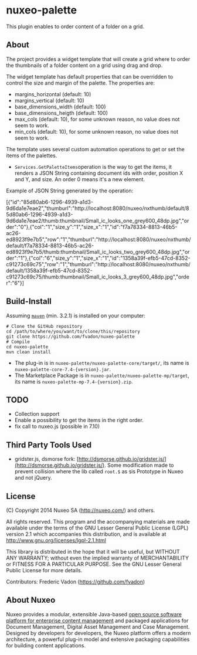 nuxeo-palette
===========================

This plugin enables to order content of a folder on a grid.
## About 
The project provides a widget template that will create a grid where to order the thumbnails of a folder content on a grid using drag and drop.

The widget template has default properties that can be overridden to control the size and margin of the palette. The properties are:

* margins_horizontal (default: 10)
* margins_vertical (default: 10) 
* base_dimensions_width (default: 100)
* base_dimensions_heigth (default: 100)
* max_cols (default: 10), for some unknown reason, no value does not seem to work.
* min_cols (default: 10), for some unknown reason, no value does not seem to work.

The template uses several custom automation operations to get or set the items of the palettes.

-  `Services.GetPaletteItems`operation is the way to get the items, it renders a JSON String containing  document ids with order, position X and Y, and size. An order 0 means it's a new element.

Example of JSON String generated by the operation:

[{"id":"85d80ab6-1296-4939-a1d3-9d6da1e7eae2","thumburl":"http://localhost:8080/nuxeo/nxthumb/default/85d80ab6-1296-4939-a1d3-9d6da1e7eae2/thumb:thumbnail/Small_ic_looks_one_grey600_48dp.jpg","order":"0"},{"col":"1","size_y":"1","size_x":"1","id":"f7a78334-8813-46b5-ac26-ed8923f9e7b5","row":"1","thumburl":"http://localhost:8080/nuxeo/nxthumb/default/f7a78334-8813-46b5-ac26-ed8923f9e7b5/thumb:thumbnail/Small_ic_looks_two_grey600_48dp.jpg","order":"1"},{"col":"6","size_y":"1","size_x":"1","id":"1358a39f-efb5-47cd-8352-c91273c69c75","row":"1","thumburl":"http://localhost:8080/nuxeo/nxthumb/default/1358a39f-efb5-47cd-8352-c91273c69c75/thumb:thumbnail/Small_ic_looks_3_grey600_48dp.jpg","order":"6"}]




## Build-Install
Assuming [`maven`](http://maven.apache.org) (min. 3.2.1) is installed on your computer:

```
# Clone the GitHub repository
cd /path/to/where/you/want/to/clone/this/repository
git clone https://github.com/fvadon/nuxeo-palette
# Compile
cd nuxeo-palette
mvn clean install
```

* The plug-in is in `nuxeo-palette/nuxeo-palette-core/target/`, its name is `nuxeo-palette-core-7.4-{version}.jar`.
* The Marketplace Package is in `nuxeo-palette/nuxeo-palette-mp/target`, its name is `nuxeo-palette-mp-7.4-{version}.zip`.

## TODO
* Collection support
* Enable a possibility to get the items in the right order.
* fix call to nuxeo.js (possible in 7.10)



## Third Party Tools Used
* gridster.js, dsmorse fork: [http://dsmorse.github.io/gridster.js/](http://dsmorse.github.io/gridster.js/). Some modification made to prevent collision where the lib called `root.$` as `$`is Prototype in Nuxeo and not jQuery.


## License
(C) Copyright 2014 Nuxeo SA (http://nuxeo.com/) and others.

All rights reserved. This program and the accompanying materials
are made available under the terms of the GNU Lesser General Public License
(LGPL) version 2.1 which accompanies this distribution, and is available at
http://www.gnu.org/licenses/lgpl-2.1.html

This library is distributed in the hope that it will be useful,
but WITHOUT ANY WARRANTY; without even the implied warranty of
MERCHANTABILITY or FITNESS FOR A PARTICULAR PURPOSE. See the GNU
Lesser General Public License for more details.

Contributors:
Frederic Vadon (https://github.com/fvadon)

## About Nuxeo

Nuxeo provides a modular, extensible Java-based [open source software platform for enterprise content management](http://www.nuxeo.com) and packaged applications for Document Management, Digital Asset Management and Case Management. Designed by developers for developers, the Nuxeo platform offers a modern architecture, a powerful plug-in model and extensive packaging capabilities for building content applications.
